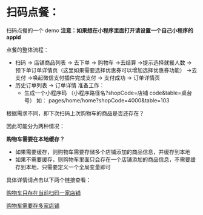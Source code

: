 # 扫码点餐：

扫码点餐的一个 demo
**注意：如果想在小程序里面打开请设置一个自己小程序的 appid**

点餐的整体流程：
-   扫码 -> 店铺商品列表 -> 去下单 -> 购物车 ->去结算 ->提示选择就餐人数 -> 预下单订单详情页（这里如果需要选择优惠券可以增加选择优惠券功能） ->去支付 ->唤起微信支付插件完成支付 -> 支付成功 -> 订单详情页
-   历史订单列表 -> 订单详情
    准备工作：
    -   生成一个小程序码 （小程序路径名?shopCode=店铺 code&table=桌台号）
        如： pages/home/home?shopCode=4000&table=103

根据需求不同，即下次扫码上次购物车的商品是否还存在？

因此可能分为两种情况：

**购物车需要在本地缓存？**
-   如果需要缓存，则购物车需要存储多个店铺添加的商品信息，并缓存到本地
-   如果不需要缓存，则购物车里面只会存在一个店铺添加的商品信息，不需要缓存到本地，只需要定义一个全局变量即可

具体详情请点击以下两个链接查看：

[购物车只存在当前扫码一家店铺](./购物车只存在当前扫码一家店铺.md)

[购物车需要存多家店铺](./购物车需要存多家店铺.md)